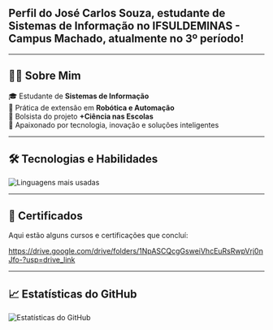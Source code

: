 ## Perfil do José Carlos Souza, estudante de Sistemas de Informação no IFSULDEMINAS - Campus Machado, atualmente no 3º período!

---

## 👨‍💻 Sobre Mim  

🎓 Estudante de **Sistemas de Informação**  
🤖 Prática de extensão em **Robótica e Automação**  
🎯 Bolsista do projeto **+Ciência nas Escolas**  
🚀 Apaixonado por tecnologia, inovação e soluções inteligentes

---

## 🛠️ Tecnologias e Habilidades 

![Linguagens mais usadas](https://github-readme-stats.vercel.app/api/top-langs/?username=jose1souza&layout=compact&theme=dark)

---

## 📜 Certificados  
Aqui estão alguns cursos e certificações que concluí:

https://drive.google.com/drive/folders/1NpASCQcgGsweiVhcEuRsRwpVrj0nJfo-?usp=drive_link

---

## 📈 Estatísticas do GitHub
![Estatísticas do GitHub](https://github-readme-stats.vercel.app/api?username=jose1souza&show_icons=true&theme=dark) 
